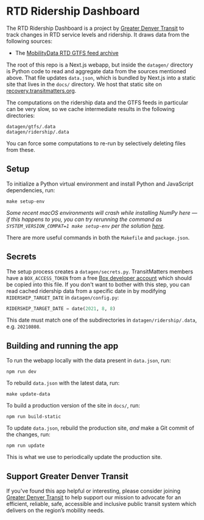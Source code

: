 # RTD Ridership Dashboard

The RTD Ridership Dashboard is a project by [Greater Denver Transit](https://www.greaterdenvertransit.com/) to track changes in RTD service levels and ridership. It draws data from the following sources:

- The [MobilityData RTD GTFS feed archive](https://transitfeeds.com/p/rtd-denver/188)

The root of this repo is a Next.js webapp, but inside the `datagen/` directory is Python code to read and aggregate data from the sources mentioned above. That file updates `data.json`, which is bundled by Next.js into a static site that lives in the `docs/` directory. We host that static site on [recovery.transitmatters.org](https://recovery.transitmatters.org).

The computations on the ridership data and the GTFS feeds in particular can be very slow, so we cache intermediate results in the following directories:

```
datagen/gtfs/.data
datagen/ridership/.data
```

You can force some computations to re-run by selectively deleting files from these.

## Setup

To initialize a Python virtual environment and install Python and JavaScript dependencies, run:

```
make setup-env
```

_Some recent macOS environments will crash while installing NumPy here — if this happens to you, you can try rerunning the command as `SYSTEM_VERSION_COMPAT=1 make setup-env` per the solution [here](https://github.com/pypa/pipenv/issues/4576#issuecomment-751639556)._

There are more useful commands in both the `Makefile` and `package.json`.

## Secrets

The setup process creates a `datagen/secrets.py`. TransitMatters members have a `BOX_ACCESS_TOKEN` from a free [Box developer account](https://developer.box.com/guides/authentication/tokens/) which should be copied into this file. If you don't want to bother with this step, you can read cached ridership data from a specific date in by modifying `RIDERSHIP_TARGET_DATE` in `datagen/config.py`:

```py
RIDERSHIP_TARGET_DATE = date(2021, 8, 8)
```

This date must match one of the subdirectories in `datagen/ridership/.data`, e.g. `20210808`.

## Building and running the app

To run the webapp locally with the data present in `data.json`, run:

```
npm run dev
```

To rebuild `data.json` with the latest data, run:

```
make update-data
```

To build a production version of the site in `docs/`, run:

```
npm run build-static
```

To update `data.json`, rebuild the production site, _and_ make a Git commit of the changes, run:

```
npm run update
```

This is what we use to periodically update the production site.

## Support Greater Denver Transit

If you've found this app helpful or interesting, please consider joining [Greater Denver Transit](https://www.greaterdenvertransit.com/) to help support our mission to advocate for an efficient, reliable, safe, accessible and inclusive public transit system which delivers on the region’s mobility needs.